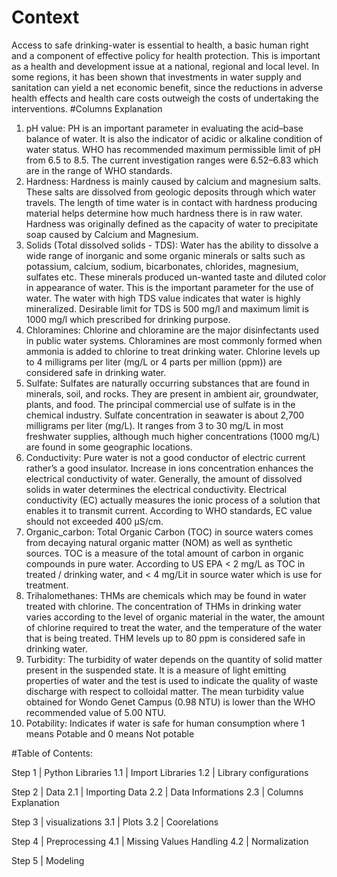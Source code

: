 # Context
Access to safe drinking-water is essential to health, a basic human right and a component of effective policy for health protection. This is important as a health and development issue at a national, regional and local level. In some regions, it has been shown that investments in water supply and sanitation can yield a net economic benefit, since the reductions in adverse health effects and health care costs outweigh the costs of undertaking the interventions.
#Columns Explanation
1. pH value:
PH is an important parameter in evaluating the acid–base balance of water. It is also the indicator of acidic or alkaline condition of water status. WHO has recommended maximum permissible limit of pH from 6.5 to 8.5. The current investigation ranges were 6.52–6.83 which are in the range of WHO standards.
2. Hardness:
Hardness is mainly caused by calcium and magnesium salts. These salts are dissolved from geologic deposits through which water travels. The length of time water is in contact with hardness producing material helps determine how much hardness there is in raw water. Hardness was originally defined as the capacity of water to precipitate soap caused by Calcium and Magnesium.
3. Solids (Total dissolved solids - TDS):
Water has the ability to dissolve a wide range of inorganic and some organic minerals or salts such as potassium, calcium, sodium, bicarbonates, chlorides, magnesium, sulfates etc. These minerals produced un-wanted taste and diluted color in appearance of water. This is the important parameter for the use of water. The water with high TDS value indicates that water is highly mineralized. Desirable limit for TDS is 500 mg/l and maximum limit is 1000 mg/l which prescribed for drinking purpose.
4. Chloramines:
Chlorine and chloramine are the major disinfectants used in public water systems. Chloramines are most commonly formed when ammonia is added to chlorine to treat drinking water. Chlorine levels up to 4 milligrams per liter (mg/L or 4 parts per million (ppm)) are considered safe in drinking water.
5. Sulfate:
Sulfates are naturally occurring substances that are found in minerals, soil, and rocks. They are present in ambient air, groundwater, plants, and food. The principal commercial use of sulfate is in the chemical industry. Sulfate concentration in seawater is about 2,700 milligrams per liter (mg/L). It ranges from 3 to 30 mg/L in most freshwater supplies, although much higher concentrations (1000 mg/L) are found in some geographic locations.
6. Conductivity:
Pure water is not a good conductor of electric current rather’s a good insulator. Increase in ions concentration enhances the electrical conductivity of water. Generally, the amount of dissolved solids in water determines the electrical conductivity. Electrical conductivity (EC) actually measures the ionic process of a solution that enables it to transmit current. According to WHO standards, EC value should not exceeded 400 μS/cm.
7. Organic_carbon:
Total Organic Carbon (TOC) in source waters comes from decaying natural organic matter (NOM) as well as synthetic sources. TOC is a measure of the total amount of carbon in organic compounds in pure water. According to US EPA < 2 mg/L as TOC in treated / drinking water, and < 4 mg/Lit in source water which is use for treatment.
8. Trihalomethanes:
THMs are chemicals which may be found in water treated with chlorine. The concentration of THMs in drinking water varies according to the level of organic material in the water, the amount of chlorine required to treat the water, and the temperature of the water that is being treated. THM levels up to 80 ppm is considered safe in drinking water.
9. Turbidity:
The turbidity of water depends on the quantity of solid matter present in the suspended state. It is a measure of light emitting properties of water and the test is used to indicate the quality of waste discharge with respect to colloidal matter. The mean turbidity value obtained for Wondo Genet Campus (0.98 NTU) is lower than the WHO recommended value of 5.00 NTU.
10. Potability:
Indicates if water is safe for human consumption where 1 means Potable and 0 means Not potable

#Table of Contents:

Step 1 | Python Libraries
1.1 | Import Libraries
1.2 | Library configurations

Step 2 | Data
2.1 | Importing Data
2.2 | Data Informations
2.3 | Columns Explanation

Step 3 | visualizations
3.1 | Plots
3.2 | Coorelations

Step 4 | Preprocessing
4.1 | Missing Values Handling
4.2 | Normalization

Step 5 | Modeling
